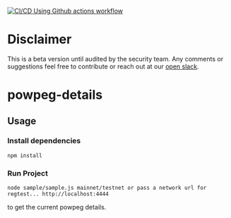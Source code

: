[![CI/CD Using Github actions workflow](https://github.com/rsksmart/powpeg-details/actions/workflows/workflow.yml/badge.svg)](https://github.com/rsksmart/powpeg-details/actions/workflows/workflow.yml)

# Disclaimer

This is a beta version until audited by the security team. Any comments or suggestions feel free to contribute or reach out at our [open slack](https://developers.rsk.co/slack).

# powpeg-details

## Usage

### Install dependencies
```
npm install
```

### Run Project
```
node sample/sample.js mainnet/testnet or pass a network url for regtest... http://localhost:4444
```
to get the current powpeg details.
